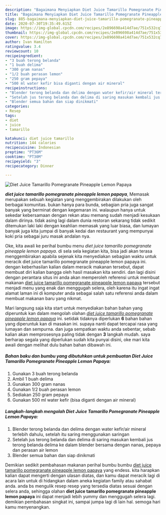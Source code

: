 ```yaml
---
description: "Bagaimana Menyiapkan Diet Juice Tamarillo Pomegranate Pineapple Lemon Papaya Lezat"
title: "Bagaimana Menyiapkan Diet Juice Tamarillo Pomegranate Pineapple Lemon Papaya Lezat"
slug: 885-bagaimana-menyiapkan-diet-juice-tamarillo-pomegranate-pineapple-lemon-papaya-lezat
date: 2020-07-30T19:35:49.615Z
image: https://img-global.cpcdn.com/recipes/2e896698a414d7ae/751x532cq70/diet-juice-tamarillo-pomegranate-pineapple-lemon-papaya-foto-resep-utama.jpg
thumbnail: https://img-global.cpcdn.com/recipes/2e896698a414d7ae/751x532cq70/diet-juice-tamarillo-pomegranate-pineapple-lemon-papaya-foto-resep-utama.jpg
cover: https://img-global.cpcdn.com/recipes/2e896698a414d7ae/751x532cq70/diet-juice-tamarillo-pomegranate-pineapple-lemon-papaya-foto-resep-utama.jpg
author: Ivan Hamilton
ratingvalue: 3.4
reviewcount: 10
recipeingredient:
- "3 buah terong belanda"
- "1 buah delima"
- "300 gram nanas"
- "1/2 buah perasan lemon"
- "250 gram pepaya"
- "500 ml water kefir bisa diganti dengan air mineral"
recipeinstructions:
- "Blender terong belanda dan delima dengan water kefir/air mineral terlebih dahulu, setelah itu saring menggunakan saringan"
- "Setelah jus terong belanda dan delima di saring masukan kembali jus terong belanda delima ke dalam blender bersama dengan nanas, pepaya dan perasan air lemon"
- "Blender semua bahan dan siap dinikmati"
categories:
- Resep
tags:
- diet
- juice
- tamarillo

katakunci: diet juice tamarillo 
nutrition: 144 calories
recipecuisine: Indonesian
preptime: "PT36M"
cooktime: "PT30M"
recipeyield: "3"
recipecategory: Dinner

---
```



![Diet Juice Tamarillo Pomegranate Pineapple Lemon Papaya](https://img-global.cpcdn.com/recipes/2e896698a414d7ae/751x532cq70/diet-juice-tamarillo-pomegranate-pineapple-lemon-papaya-foto-resep-utama.jpg)

<b><i>diet juice tamarillo pomegranate pineapple lemon papaya</i></b>, Memasak merupakan sebuah kegiatan yang menggembirakan dilakukan oleh berbagai komunitas. bukan hanya para bunda, sebagian pria juga sangat banyak yang berminat dengan kegemaran ini. walaupun hanya untuk sekedar kebersamaan dengan rekan atau memang sudah menjadi kesukaan dalam dirinya. tidak asing lagi dalam dunia restoran sekarang tidak sedikit ditemukan laki laki dengan keahlian memasak yang luar biasa, dan lumayan banyak juga kita jumpai di banyak kedai dan restaurant yang mempunyai koki pria sebagai juru masak andalan nya.



Oke, kita awali ke perihal bumbu menu <i>diet juice tamarillo pomegranate pineapple lemon papaya</i>. di sela sela kegiatan kita, bisa jadi akan terasa menggembirakan apabila sejenak kita menyediakan sebagian waktu untuk meracik diet juice tamarillo pomegranate pineapple lemon papaya ini. dengan keberhasilan kalian dalam meracik makanan tersebut, dapat membuat diri kalian bangga oleh hasil masakan kita sendiri. dan lagi disini dengan perantara situs ini anda akan memperoleh referensi untuk membuat makanan <u>diet juice tamarillo pomegranate pineapple lemon papaya</u> tersebut menjadi menu yang enak dan menggugah selera, oleh karena itu ingat ingat alamat laman ini di komputer anda sebagai salah satu referensi anda dalam membuat makanan baru yang nikmat.


Mari langsung saja kita start untuk menyediakan bahan bahan yang diperuntuk kan dalam mengolah olahan <u><i>diet juice tamarillo pomegranate pineapple lemon papaya</i></u> ini. setidak tidaknya diperlukan <b>6</b> bahan bahan yang diperuntuk kan di masakan ini. supaya nanti dapat tercapai rasa yang lumayan dan sempurna. dan juga sempatkan waktu anda sebentar, sebab kalian akan memprosesnya paling tidak dengan <b>3</b> langkah mudah. saya berharap segala yang diperlukan sudah kita punyai disini, oke mari kita awali dengan melihat dulu bahan bahan dibawah ini.

<!--inarticleads1-->

##### Bahan baku dan bumbu yang dibutuhkan untuk pembuatan Diet Juice Tamarillo Pomegranate Pineapple Lemon Papaya:

1. Gunakan 3 buah terong belanda
1. Ambil 1 buah delima
1. Gunakan 300 gram nanas
1. Gunakan 1/2 buah perasan lemon
1. Sediakan 250 gram pepaya
1. Gunakan 500 ml water kefir (bisa diganti dengan air mineral)




<!--inarticleads2-->

##### Langkah-langkah mengolah Diet Juice Tamarillo Pomegranate Pineapple Lemon Papaya:

1. Blender terong belanda dan delima dengan water kefir/air mineral terlebih dahulu, setelah itu saring menggunakan saringan
1. Setelah jus terong belanda dan delima di saring masukan kembali jus terong belanda delima ke dalam blender bersama dengan nanas, pepaya dan perasan air lemon
1. Blender semua bahan dan siap dinikmati




Demikian sedikit pembahasan makanan perihal bumbu bumbu <u>diet juice tamarillo pomegranate pineapple lemon papaya</u> yang endess. kita harapkan kalian dapat mengerti dengan ulasan diatas, dan kamu dapat meracik lagi di acara lain untuk di hidangkan dalam aneka kegiatan family atau sahabat anda. anda bs mengulik resep resep yang tersedia diatas sesuai dengan selera anda, sehingga olahan <b>diet juice tamarillo pomegranate pineapple lemon papaya</b> ini dapat menjadi lebih yummy dan menggugah selera lagi. demikian pembahasan singkat ini, sampai jumpa lagi di lain hal. semoga hari kamu menyenangkan.
